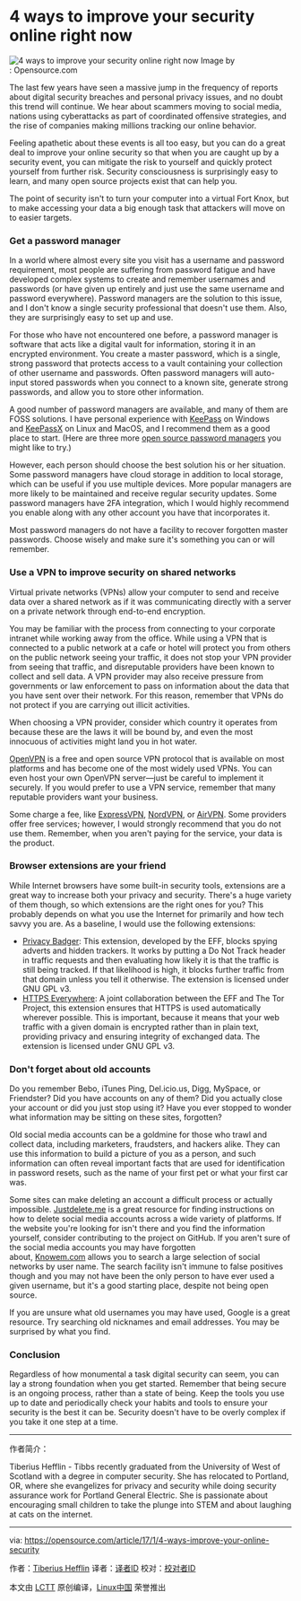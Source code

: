 4 ways to improve your security online right now
============================================================

 ![4 ways to improve your security online right now](https://opensource.com/sites/default/files/styles/image-full-size/public/images/business/rh_003601_05_mech_osyearbook2016_security_cc.png?itok=VNmpz6K- "4 ways to improve your security online right now") 
Image by : Opensource.com

The last few years have seen a massive jump in the frequency of reports about digital security breaches and personal privacy issues, and no doubt this trend will continue. We hear about scammers moving to social media, nations using cyberattacks as part of coordinated offensive strategies, and the rise of companies making millions tracking our online behavior. 

Feeling apathetic about these events is all too easy, but you can do a great deal to improve your online security so that when you are caught up by a security event, you can mitigate the risk to yourself and quickly protect yourself from further risk. Security consciousness is surprisingly easy to learn, and many open source projects exist that can help you.

The point of security isn't to turn your computer into a virtual Fort Knox, but to make accessing your data a big enough task that attackers will move on to easier targets. 

### Get a password manager

In a world where almost every site you visit has a username and password requirement, most people are suffering from password fatigue and have developed complex systems to create and remember usernames and passwords (or have given up entirely and just use the same username and password everywhere). Password managers are the solution to this issue, and I don't know a single security professional that doesn't use them. Also, they are surprisingly easy to set up and use. 

For those who have not encountered one before, a password manager is software that acts like a digital vault for information, storing it in an encrypted environment. You create a master password, which is a single, strong password that protects access to a vault containing your collection of other username and passwords. Often password managers will auto-input stored passwords when you connect to a known site, generate strong passwords, and allow you to store other information. 

A good number of password managers are available, and many of them are FOSS solutions. I have personal experience with [KeePass][4] on Windows and [KeePassX][5] on Linux and MacOS, and I recommend them as a good place to start. (Here are three more [open source password managers][6] you might like to try.)

However, each person should choose the best solution his or her situation. Some password managers have cloud storage in addition to local storage, which can be useful if you use multiple devices. More popular managers are more likely to be maintained and receive regular security updates. Some password managers have 2FA integration, which I would highly recommend you enable along with any other account you have that incorporates it. 

Most password managers do not have a facility to recover forgotten master passwords. Choose wisely and make sure it's something you can or will remember. 

### Use a VPN to improve security on shared networks

Virtual private networks (VPNs) allow your computer to send and receive data over a shared network as if it was communicating directly with a server on a private network through end-to-end encryption.

You may be familiar with the process from connecting to your corporate intranet while working away from the office. While using a VPN that is connected to a public network at a cafe or hotel will protect you from others on the public network seeing your traffic, it does not stop your VPN provider from seeing that traffic, and disreputable providers have been known to collect and sell data. A VPN provider may also receive pressure from governments or law enforcement to pass on information about the data that you have sent over their network. For this reason, remember that VPNs do not protect if you are carrying out illicit activities.

When choosing a VPN provider, consider which country it operates from because these are the laws it will be bound by, and even the most innocuous of activities might land you in hot water.

[OpenVPN][7] is a free and open source VPN protocol that is available on most platforms and has become one of the most widely used VPNs. You can even host your own OpenVPN server—just be careful to implement it securely. If you would prefer to use a VPN service, remember that many reputable providers want your business.

Some charge a fee, like [ExpressVPN][8], [NordVPN][9], or [AirVPN][10]. Some providers offer free services; however, I would strongly recommend that you do not use them. Remember, when you aren't paying for the service, your data is the product. 

### Browser extensions are your friend

While Internet browsers have some built-in security tools, extensions are a great way to increase both your privacy and security. There's a huge variety of them though, so which extensions are the right ones for you? This probably depends on what you use the Internet for primarily and how tech savvy you are. As a baseline, I would use the following extensions:

*   [Privacy Badger​][1]: This extension, developed by the EFF, blocks spying adverts and hidden trackers. It works by putting a Do Not Track header in traffic requests and then evaluating how likely it is that the traffic is still being tracked. If that likelihood is high, it blocks further traffic from that domain unless you tell it otherwise. The extension is licensed under GNU GPL v3.
*   [HTTPS Everywhere​][2]: A joint collaboration between the EFF and The Tor Project, this extension ensures that HTTPS is used automatically wherever possible. This is important, because it means that your web traffic with a given domain is encrypted rather than in plain text, providing privacy and ensuring integrity of exchanged data. The extension is licensed under GNU GPL v3.

### Don't forget about old accounts

Do you remember Bebo, iTunes Ping, Del.icio.us, Digg, MySpace, or Friendster? Did you have accounts on any of them? Did you actually close your account or did you just stop using it? Have you ever stopped to wonder what information may be sitting on these sites, forgotten?

Old social media accounts can be a goldmine for those who trawl and collect data, including marketers, fraudsters, and hackers alike. They can use this information to build a picture of you as a person, and such information can often reveal important facts that are used for identification in password resets, such as the name of your first pet or what your first car was. 

Some sites can make deleting an account a difficult process or actually impossible. [Justdelete.me][11] is a great resource for finding instructions on how to delete social media accounts across a wide variety of platforms. If the website you're looking for isn't there and you find the information yourself, consider contributing to the project on GitHub. If you aren't sure of the social media accounts you may have forgotten about, [Knowem.com][12] allows you to search a large selection of social networks by user name. The search facility isn't immune to false positives though and you may not have been the only person to have ever used a given username, but it's a good starting place, despite not being open source. 

If you are unsure what old usernames you may have used, Google is a great resource. Try searching old nicknames and email addresses. You may be surprised by what you find. 

### Conclusion

Regardless of how monumental a task digital security can seem, you can lay a strong foundation when you get started. Remember that being secure is an ongoing process, rather than a state of being. Keep the tools you use up to date and periodically check your habits and tools to ensure your security is the best it can be. Security doesn't have to be overly complex if you take it one step at a time.

--------------------------------------------------------------------------------

作者简介：

Tiberius Hefflin - Tibbs recently graduated from the University of West of Scotland with a degree in computer security. She has relocated to Portland, OR, where she evangelizes for privacy and security while doing security assurance work for Portland General Electric. She is passionate about encouraging small children to take the plunge into STEM and about laughing at cats on the internet.

--------------------------------------------------------------------------------

via: https://opensource.com/article/17/1/4-ways-improve-your-online-security

作者：[Tiberius Hefflin][a]
译者：[译者ID](https://github.com/译者ID)
校对：[校对者ID](https://github.com/校对者ID)

本文由 [LCTT](https://github.com/LCTT/TranslateProject) 原创编译，[Linux中国](https://linux.cn/) 荣誉推出

[a]:https://opensource.com/users/whatatiberius
[1]:https://www.eff.org/privacybadger
[2]:https://www.eff.org/Https-everywhere
[3]:https://opensource.com/article/17/1/4-ways-improve-your-online-security?rate=sa9kEW1QXWaWvvq4F5YWv2EhiAHVDoWOqzZS2a95Uas
[4]:http://keepass.info/
[5]:https://opensource.com/business/16/5/keepassx
[6]:https://opensource.com/article/16/12/password-managers
[7]:https://openvpn.net/
[8]:https://www.expressvpn.com/
[9]:https://nordvpn.com/
[10]:https://airvpn.org/
[11]:http://backgroundchecks.org/justdeleteme/
[12]:http://knowem.com/
[13]:https://opensource.com/user/108496/feed
[14]:https://opensource.com/article/17/1/4-ways-improve-your-online-security#comments
[15]:https://opensource.com/users/whatatiberius
